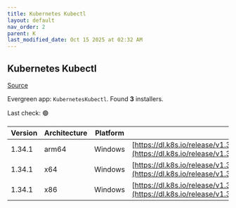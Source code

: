 ```yaml
---
title: Kubernetes Kubectl
layout: default
nav_order: 2
parent: K
last_modified_date: Oct 15 2025 at 02:32 AM
---
```


## Kubernetes Kubectl

[Source](https://kubernetes.io/)

Evergreen app: `KubernetesKubectl`. Found **3** installers.

Last check: 🟢

| Version | Architecture | Platform | URI                                                                                                                                |
| ------- | ------------ | -------- | ---------------------------------------------------------------------------------------------------------------------------------- |
| 1.34.1  | arm64        | Windows  | [https://dl.k8s.io/release/v1.34.1/bin/windows/arm64/kubectl.exe](https://dl.k8s.io/release/v1.34.1/bin/windows/arm64/kubectl.exe) |
| 1.34.1  | x64          | Windows  | [https://dl.k8s.io/release/v1.34.1/bin/windows/amd64/kubectl.exe](https://dl.k8s.io/release/v1.34.1/bin/windows/amd64/kubectl.exe) |
| 1.34.1  | x86          | Windows  | [https://dl.k8s.io/release/v1.34.1/bin/windows/386/kubectl.exe](https://dl.k8s.io/release/v1.34.1/bin/windows/386/kubectl.exe)     |
